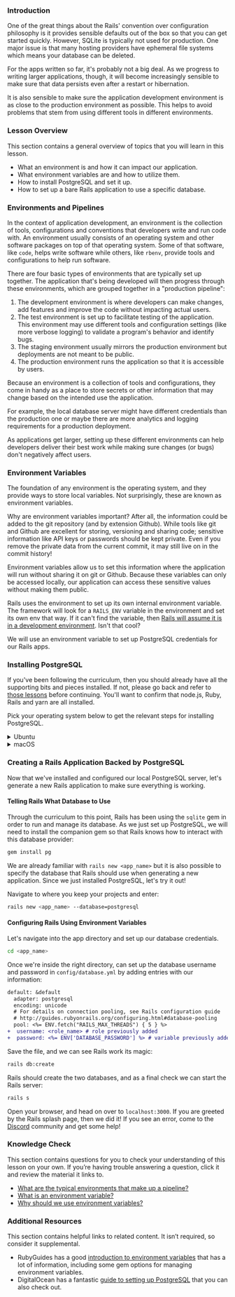 ### Introduction

One of the great things about the Rails' convention over configuration philosophy is it provides sensible defaults out of the box so that you can get started quickly. However, SQLite is typically not used for production. One major issue is that many hosting providers have ephemeral file systems which means your database can be deleted.

For the apps written so far, it's probably not a big deal. As we progress to writing larger applications, though, it will become increasingly sensible to make sure that data persists even after a restart or hibernation.

It is also sensible to make sure the application development environment is as close to the production environment as possible. This helps to avoid problems that stem from using different tools in different environments.

### Lesson Overview

This section contains a general overview of topics that you will learn in this lesson.

-  What an environment is and how it can impact our application.
-  What environment variables are and how to utilize them.
-  How to install PostgreSQL and set it up.
-  How to set up a bare Rails application to use a specific database.

### Environments and Pipelines

In the context of application development, an environment is the collection of tools, configurations and conventions that developers write and run code with. An environment usually consists of an operating system and other software packages on top of that operating system. Some of that software, like `code`, helps write software while others, like `rbenv`, provide tools and configurations to help run software.

There are four basic types of environments that are typically set up together. The application that's being developed will then progress through these environments, which are grouped together in a "production pipeline":

<span id="pipeline"></span>

1.  The development environment is where developers can make changes, add features and improve the code without impacting actual users.
1.  The test environment is set up to facilitate testing of the application. This environment may use different tools and configuration settings (like more verbose logging) to validate a program's behavior and identify bugs.
1.  The staging environment usually mirrors the production environment but deployments are not meant to be public.
1.  The production environment runs the application so that it is accessible by users.

Because an environment is a collection of tools and configurations, they come in handy as a place to store secrets or other information that may change based on the intended use the application.

For example, the local database server might have different credentials than the production one or maybe there are more analytics and logging requirements for a production deployment.

As applications get larger, setting up these different environments can help developers deliver their best work while making sure changes (or bugs) don't negatively affect users.

### Environment Variables
<span id="env_var">The foundation of any environment is the operating system, and they provide ways to store local variables. Not surprisingly, these are known as environment variables.</span>

Why are environment variables important? After all, the information could be added to the git repository (and by extension Github). While tools like git and Github are excellent for storing, versioning and sharing code; sensitive information like API keys or passwords should be kept private. Even if you remove the private data from the current commit, it may still live on in the commit history!

<span id="privacy">Environment variables allow us to set this information where the application will run without sharing it on git or Github. Because these variables can only be accessed locally, our application can access these sensitive values without making them public.</span>

Rails uses the environment to set up its own internal environment variable. The framework will look for a `RAILS_ENV` variable in the environment and set its own env that way. If it can't find the variable, then [Rails will assume it is in a development environment](https://github.com/rails/rails/blob/main/railties/lib/rails.rb#L67). Isn't that cool?

We will use an environment variable to set up PostgreSQL credentials for our Rails apps.

### Installing PostgreSQL

If you've been following the curriculum, then you should already have all the supporting bits and pieces installed. If not, please go back and refer to [those lessons](https://www.theodinproject.com/lessons/installation_lessons) before continuing. You'll want to confirm that node.js, Ruby, Rails and yarn are all installed.

Pick your operating system below to get the relevant steps for installing PostgreSQL.

<details markdown="block">
<summary class="dropDown-header">Ubuntu
</summary>

### Step 1: Make sure the system is up to date
Before installing PostgreSQL, it's a good idea to make sure the operating system is up to date. To update our system, run this command:

~~~~bash
sudo apt update && sudo apt upgrade
~~~~

### Step 2: Install the PostgreSQL packages
After our system is up to date, we will install the packages for PostgreSQL.

~~~bash
sudo apt install postgresql postgresql-contrib libpq-dev
~~~

After installation is complete, let's start the server using this command:

~~~bash
sudo systemctl start postgresql.service
~~~

If you are unsure about whether `postgresql` is active, it's possible to check with this command:

~~~bash
service postgresql status
~~~

Got an error, or don't see an active service? Come visit the [Discord](https://discord.gg/V75WSQG) for some help!

If `postgresql` is active, you can press `Q` to quit the status screen and move on to the next step.

### Step 3: Setting up PostgreSQL
PostgreSQL is now running, but we have to configure it in order to be able to use it with our local Rails applications.

#### 3.1 PostgreSQL Roles
PostgreSQL authenticates via roles. A role is like a user, which is how we interact with the service. The default PostgreSQL installation has set up a `postgres` role that we can use. This is great, but that would mean having to switch to that role every time we wanted to do something with the database server.

Instead, we will set up our own role to avoid switching to the `postgres` role all the time.


#### 3.2 Creating a New Role
We will be creating a new role with the same name as our Linux username.  If you're not sure of your Linux username, you can run the command `whoami` in your terminal to get it. Once you have that information ready, let's create a role in PostgreSQL. The command to do so is:

~~~bash
sudo -i -u postgres createuser --interactive
~~~

Remember that we want the role name to be the same as our Linux user name and be sure to make that new role a superuser. Setting up a role like this means we can leverage "peer authentication" making using the local database very easy.

#### 3.3 Creating the Role Database
One other important step in setting up PostgreSQL is that each role must have its own database of the same name. Without it, the role we just created will not be able to log in or interact with PostgreSQL.

You can try to run `psql` now, but you will get an error that the database does not exist. Not to worry, let's create one to resolve fix this:

~~~bash
sudo -i -u postgres createdb <linux_username>
~~~

Now our role is fully set up: we've got `<role_name>` and that role has a database.

#### 3.4 Securing Our New Role
One important thing that we have to do is to set up a password for our new role so that the data is protected. Now that our role is set up, we can actually use it to administer PostgreSQL. All you have to do is enter this command to get into the PostgreSQL prompt:

~~~bash
psql
~~~

You should see the PostgreSQL prompt come up with the new role we just created, like so:

~~~
<role_name>=#
~~~

If you don't see a similar prompt, then reach out on [Discord](https://discord.gg/V75WSQG) for some help. If you **do** see a similar prompt, then we can create a password for the role like so:

~~~
\password <role_name>
~~~

You'll be prompted to enter a password and to verify it. Once you are done, the prompt will return to normal. Now, we will configure the permissions for our new role:

~~~
grant all privileges on database <role_database_name> to <role_name>;
~~~

Remember that you should change the `<role_database_name>` and `<role_name>` (they should both the same)! If you see `GRANT` in response to the command, then you can type `\q` to exit the prompt.

#### 3.5 Saving Access Information in the Environment
After finishing our configuration, the last step is save it into the environment to access later.

In order to save our password to the environment, we can run this command:

~~~bash
echo 'export DATABASE_PASSWORD="<role_password>"' >> ~/.bashrc
~~~

Note here the name we've chosen for our environment variable: `DATABASE_PASSWORD`. Also, remember to update `<role_password>` in the command to what was set above!

Now, this variable lives in our environment for us to use. As the variable is new, we'll want to reload the environment so that we can access it. To reload the environment, you can close and re-open your terminal.

Once that's done, we can move to testing it out!

</details>

<details markdown="block">
<summary class="dropDown-header">macOS
</summary>

### Step 1: Make sure the system is up to date
Before running commands with homebrew, you'll want to make sure things are up to date. Run the following commands one by one:

~~~~bash
brew update
brew upgrade
~~~~

If your terminal doesn't recognize `brew`, then you'll need to go and install homebrew. You can find it and other installs in the [installation appendix](https://www.theodinproject.com/lessons/installation_lessons).

### Step 2: Install the PostgreSQL packages
Now that we've ensured our packages are up to date, we will use brew to install PostgreSQL.

~~~bash
brew install postgresql@14
~~~

After installation is complete, let's start the server using this command:

~~~bash
brew services start postgresql@14
~~~

If you are unsure about whether `postgresql` is active, it's possible to check with this command:

~~~bash
brew services info postgresql@14
~~~

Got an error, or don't see an active service? Come visit the [Discord](https://discord.gg/V75WSQG) for some help!

If the `postgresql` service is active, move on to the next step.

### Step 3: Setting up PostgreSQL
PostgreSQL is now running, but we have to configure it in order to be able to use it with our local Rails applications.

#### 3.1 PostgreSQL Roles
PostgreSQL authenticates via roles. A role is like a user, and by default, the install on MacOS should have a role set up with your MacOS username. If you're not sure of your username, you can run the command `whoami` in your terminal to get it. To verify that you have a role in PostgreSQL matching your username, enter the following command:

~~~bash
psql postgres
~~~

And you should see a prompt like this

~~~
psql (14.x (Homebrew))
Type "help" for help.

postgres=#
~~~

Input `\du`, hit Return, and check that your MacOS username is the listed role name.

#### 3.2 Creating the Role Database
One other important step in setting up PostgreSQL is that each role must have its own database of the same name. We need this to login as the role matching our username. While still in the PostgreSQL session prompt, type the following command to create the new database. Make sure you include the semicolon.

~~~
CREATE DATABASE <username>;
~~~

Now our role is fully set up: we've got `<role_name>` and that role has a database. Enter the command `\q` to exit the interactive terminal for `postgres`.

#### 3.3 Securing Our New Role
One important thing that we have to do is to set up a password for our new role so that the data is protected. Now that our role is set up, we can actually use it to administer PostgreSQL. All you have to do is enter this command to get into the PostgreSQL prompt for the database matching your user:

~~~bash
psql
~~~

You should now see the PostgreSQL prompt come up like this:

~~~
<role_name>=#
~~~

If you don't see a similar prompt, then reach out on [Discord](https://discord.gg/V75WSQG) for some help. If you **do** see a similar prompt, then we can create a password for the role like so:

~~~
\password <role_name>
~~~

You'll be prompted to enter a password and to verify it. Once you are done, the prompt will return to normal. Now, we will configure the permissions for our new role:

~~~
grant all privileges on database <role_database_name> to <role_name>;
~~~

Remember that you should change the `<role_database_name>` and `<role_name>` (they should both the same)! If you see `GRANT` in response to the command, then you can type `\q` to exit the prompt.

#### 3.4 Saving Access Information in the Environment
After finishing our configuration, the last step is save it into the environment to access later.

In order to save our password to the environment, we can run this command:

~~~bash
echo 'export DATABASE_PASSWORD="<role_password>"' >> ~/.zshrc
~~~

Note here the name we've chosen for our environment variable: `DATABASE_PASSWORD`. Also, remember to update `<role_password>` in the command to what was set above!

Now, this variable lives in our environment for us to use. As the variable is new, we'll want to reload the environment so that we can access it. To reload the environment, you can close and re-open your terminal.

Once that's done, we can move to testing it out!

</details>


### Creating a Rails Application Backed by PostgreSQL
Now that we've installed and configured our local PostgreSQL server, let's generate a new Rails application to make sure everything is working.

#### Telling Rails What Database to Use
Through the curriculum to this point, Rails has been using the `sqlite` gem in order to run and manage its database. As we just set up PostgreSQL, we will need to install the companion gem so that Rails knows how to interact with this database provider:

~~~bash
gem install pg
~~~

We are already familiar with `rails new <app_name>` but it is also possible to specify the database that Rails should use when generating a new application. Since we just installed PostgreSQL, let's try it out!

Navigate to where you keep your projects and enter:

~~~bash
rails new <app_name> --database=postgresql
~~~

#### Configuring Rails Using Environment Variables
Let's navigate into the app directory and set up our database credentials.

~~~bash
cd <app_name>
~~~

Once we're inside the right directory, can set up the database username and password in `config/database.yml` by adding entries with our information:

~~~diff
default: &default
  adapter: postgresql
  encoding: unicode
  # For details on connection pooling, see Rails configuration guide
  # http://guides.rubyonrails.org/configuring.html#database-pooling
  pool: <%= ENV.fetch("RAILS_MAX_THREADS") { 5 } %>
+  username: <role_name> # role previously added
+  password: <%= ENV['DATABASE_PASSWORD'] %> # variable previously added
~~~

Save the file, and we can see Rails work its magic:

~~~bash
rails db:create
~~~

Rails should create the two databases, and as a final check we can start the Rails server:

~~~bash
rails s
~~~

Open your browser, and head on over to `localhost:3000`. If you are greeted by the Rails splash page, then we did it! If you see an error, come to the [Discord](https://discord.gg/V75WSQG) community and get some help!

### Knowledge Check

This section contains questions for you to check your understanding of this lesson on your own. If you’re having trouble answering a question, click it and review the material it links to.

-   <a class="knowledge-check-link" href="#pipeline">What are the typical environments that make up a pipeline?</a>
-   <a class="knowledge-check-link" href="#env_var">What is an environment variable?</a>
-   <a class="knowledge-check-link" href="#privacy">Why should we use environment variables?</a>


### Additional Resources

This section contains helpful links to related content. It isn’t required, so consider it supplemental.

-    RubyGuides has a good [introduction to environment variables](https://www.rubyguides.com/2019/01/ruby-environment-variables/) that has a lot of information, including some gem options for managing environment variables.
-    DigitalOcean has a fantastic [guide to setting up PostgreSQL](https://www.digitalocean.com/community/tutorials/how-to-install-and-use-postgresql-on-ubuntu-22-04) that you can also check out.

